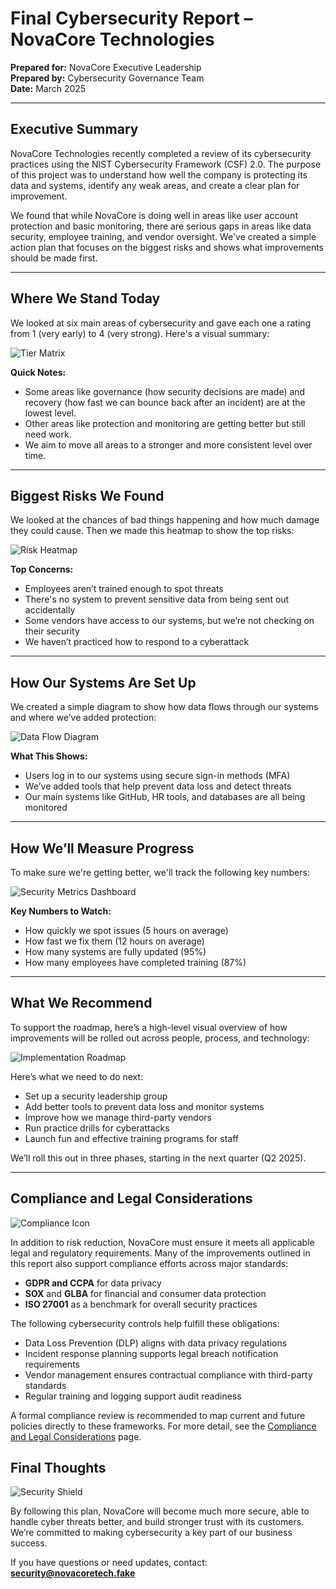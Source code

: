 # Final Cybersecurity Report – NovaCore Technologies

**Prepared for:** NovaCore Executive Leadership  
**Prepared by:** Cybersecurity Governance Team  
**Date:** March 2025

---

## Executive Summary

NovaCore Technologies recently completed a review of its cybersecurity practices using the NIST Cybersecurity Framework (CSF) 2.0. The purpose of this project was to understand how well the company is protecting its data and systems, identify any weak areas, and create a clear plan for improvement.

We found that while NovaCore is doing well in areas like user account protection and basic monitoring, there are serious gaps in areas like data security, employee training, and vendor oversight. We've created a simple action plan that focuses on the biggest risks and shows what improvements should be made first.

---

## Where We Stand Today

We looked at six main areas of cybersecurity and gave each one a rating from 1 (very early) to 4 (very strong). Here's a visual summary:

![Tier Matrix](visuals/tier-matrix.png)

**Quick Notes:**
- Some areas like governance (how security decisions are made) and recovery (how fast we can bounce back after an incident) are at the lowest level.
- Other areas like protection and monitoring are getting better but still need work.
- We aim to move all areas to a stronger and more consistent level over time.

---

## Biggest Risks We Found

We looked at the chances of bad things happening and how much damage they could cause. Then we made this heatmap to show the top risks:

![Risk Heatmap](visuals/risk-heatmap.png)

**Top Concerns:**
- Employees aren’t trained enough to spot threats
- There's no system to prevent sensitive data from being sent out accidentally
- Some vendors have access to our systems, but we’re not checking on their security
- We haven’t practiced how to respond to a cyberattack

---

## How Our Systems Are Set Up

We created a simple diagram to show how data flows through our systems and where we’ve added protection:

![Data Flow Diagram](visuals/data-flow.png)

**What This Shows:**
- Users log in to our systems using secure sign-in methods (MFA)
- We’ve added tools that help prevent data loss and detect threats
- Our main systems like GitHub, HR tools, and databases are all being monitored

---

## How We’ll Measure Progress

To make sure we're getting better, we'll track the following key numbers:

![Security Metrics Dashboard](visuals/security-metrics-dashboard.png)

**Key Numbers to Watch:**
- How quickly we spot issues (5 hours on average)
- How fast we fix them (12 hours on average)
- How many systems are fully updated (95%)
- How many employees have completed training (87%)

---

## What We Recommend

To support the roadmap, here’s a high-level visual overview of how improvements will be rolled out across people, process, and technology:

![Implementation Roadmap](visuals/implementation-roadmap.png)

Here’s what we need to do next:
- Set up a security leadership group
- Add better tools to prevent data loss and monitor systems
- Improve how we manage third-party vendors
- Run practice drills for cyberattacks
- Launch fun and effective training programs for staff

We’ll roll this out in three phases, starting in the next quarter (Q2 2025).

---

## Compliance and Legal Considerations

![Compliance Icon](visuals/compliance-icon.png)

In addition to risk reduction, NovaCore must ensure it meets all applicable legal and regulatory requirements. Many of the improvements outlined in this report also support compliance efforts across major standards:

- **GDPR and CCPA** for data privacy
- **SOX** and **GLBA** for financial and consumer data protection
- **ISO 27001** as a benchmark for overall security practices

The following cybersecurity controls help fulfill these obligations:
- Data Loss Prevention (DLP) aligns with data privacy regulations
- Incident response planning supports legal breach notification requirements
- Vendor management ensures contractual compliance with third-party standards
- Regular training and logging support audit readiness

A formal compliance review is recommended to map current and future policies directly to these frameworks. For more detail, see the [Compliance and Legal Considerations](./Compliance_Overview.md) page.

## Final Thoughts

![Security Shield](visuals/final-thoughts-visual.png)

By following this plan, NovaCore will become much more secure, able to handle cyber threats better, and build stronger trust with its customers. We’re committed to making cybersecurity a key part of our business success.

If you have questions or need updates, contact:
**security@novacoretech.fake**

